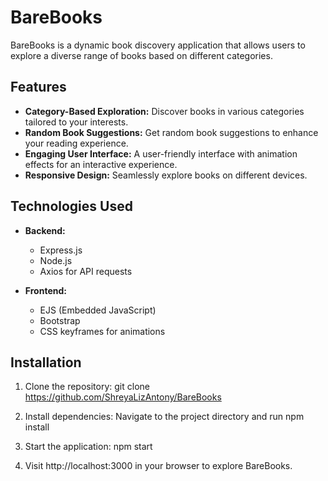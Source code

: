 # BareBooks

BareBooks is a dynamic book discovery application that allows users to explore a diverse range of books based on different categories.

## Features

- **Category-Based Exploration:** Discover books in various categories tailored to your interests.
- **Random Book Suggestions:** Get random book suggestions to enhance your reading experience.
- **Engaging User Interface:** A user-friendly interface with animation effects for an interactive experience.
- **Responsive Design:** Seamlessly explore books on different devices.  

## Technologies Used

- **Backend:**
  - Express.js
  - Node.js
  - Axios for API requests
    
- **Frontend:**
  - EJS (Embedded JavaScript)
  - Bootstrap
  - CSS keyframes for animations    

## Installation

1. Clone the repository:
   git clone https://github.com/ShreyaLizAntony/BareBooks
   
2. Install dependencies:
   Navigate to the project directory and run
   npm install
   
4. Start the application:
   npm start  

6. Visit http://localhost:3000 in your browser to explore BareBooks.
 
